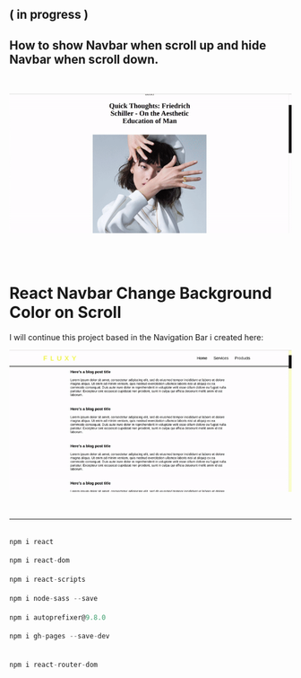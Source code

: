 ## ( in progress )

## How to show Navbar when scroll up and hide Navbar when scroll down.

<br>

[<img src="./src/img/preview.gif">](https://nadiamariduena.github.io/react-hide-show-onscroll/)

<br>
<br>

# React Navbar Change Background Color on Scroll

<p> I will continue this project based in the Navigation Bar i created here:</p>

[<img src="./src/img/preview-previous.gif">](https://nadiamariduena.github.io/react-navbar-change-onscroll1/)

<br>

<hr>

```javascript

npm i react

npm i react-dom

npm i react-scripts

npm i node-sass --save

npm i autoprefixer@9.8.0

npm i gh-pages --save-dev


npm i react-router-dom
```

